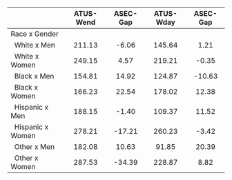
|                      |    ATUS-Wend |     ASEC-Gap |    ATUS-Wday |     ASEC-Gap |
| -------------------- | :----------: | :----------: | :----------: | :----------: |
| Race x Gender        |              |              |              |              |
| &nbsp;&nbsp;White x Men |       211.13 |        -6.06 |       145.64 |         1.21 |
| &nbsp;&nbsp;White x Women |       249.15 |         4.57 |       219.21 |        -0.35 |
| &nbsp;&nbsp;Black x Men |       154.81 |        14.92 |       124.87 |       -10.63 |
| &nbsp;&nbsp;Black x Women |       166.23 |        22.54 |       178.02 |        12.38 |
| &nbsp;&nbsp;Hispanic x Men |       188.15 |        -1.40 |       109.37 |        11.52 |
| &nbsp;&nbsp;Hispanic x Women |       278.21 |       -17.21 |       260.23 |        -3.42 |
| &nbsp;&nbsp;Other x Men |       182.08 |        10.63 |        91.85 |        20.39 |
| &nbsp;&nbsp;Other x Women |       287.53 |       -34.39 |       228.87 |         8.82 |

